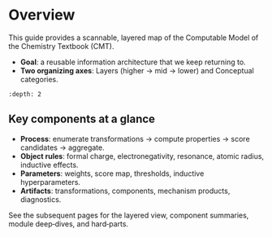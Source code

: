 # Overview

This guide provides a scannable, layered map of the Computable Model of the Chemistry Textbook (CMT).

- **Goal**: a reusable information architecture that we keep returning to.
- **Two organizing axes**: Layers (higher → mid → lower) and Conceptual categories.

```{contents}
:depth: 2
```

## Key components at a glance

- **Process**: enumerate transformations → compute properties → score candidates → aggregate.
- **Object rules**: formal charge, electronegativity, resonance, atomic radius, inductive effects.
- **Parameters**: weights, score map, thresholds, inductive hyperparameters.
- **Artifacts**: transformations, components, mechanism products, diagnostics.

See the subsequent pages for the layered view, component summaries, module deep‑dives, and hard‑parts.


